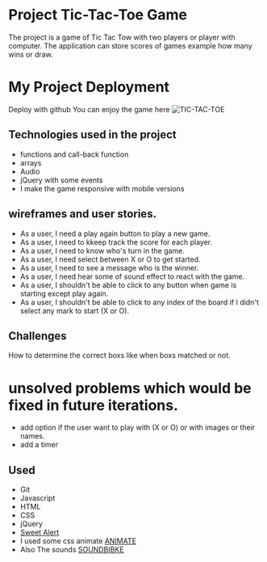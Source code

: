 # Project Tic-Tac-Toe Game
The project is a game of Tic Tac Tow with two players or player with computer. The application can store scores of games example how many wins or draw.

# My Project Deployment
Deploy with github
You can enjoy the game here ![TIC-TAC-TOE](https://samidahlawi.github.io/project0Tic-Tac-Toe/)


## Technologies used in the project
- functions and call-back function
- arrays 
- Audio 
- jQuery with some events 
- I make the game responsive with mobile versions


## wireframes and user stories.
- As a user, I need a play again button to play a new game. 
- As a user, I need to kkeep track the score for each player. 
- As a user, I need to know who's turn in the game.
- As a user, I need select between X or O to get started. 
- As a user, I need to see a message who is the winner. 
- As a user, I need hear some of sound effect to react with the game. 
- As a user, I shouldn't be able to click to any button when game is starting except play again. 
- As a user, I shouldn't be able to click to any index of the board if I didn't select any mark to start (X or O). 

## Challenges
How to determine the correct boxs like when boxs matched or not. 



# unsolved problems which would be fixed in future iterations.
- add option if the user want to play with (X or O) or with images or their names. 
- add a timer 



## Used
* Git
* Javascript
* HTML
* CSS
* jQuery
* [Sweet Alert](https://daneden.github.io/animate.css/)
* I used some css animate [ANIMATE](https://daneden.github.io/animate.css/)
* Also The sounds [SOUNDBIBKE](http://soundbible.com/)

